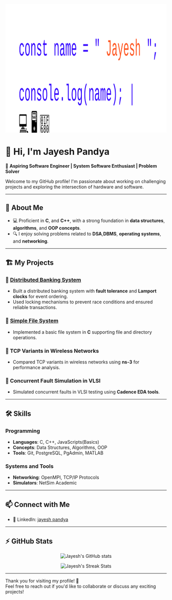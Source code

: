 <p align="center">
  <img src="Jayesh.svg" width="800" height="400" alt="Jayesh Pandya Animated Name">
</p>



# 👋 Hi, I'm **Jayesh Pandya**  

🚀 **Aspiring Software Engineer | System Software Enthusiast | Problem Solver**  

Welcome to my GitHub profile! I'm passionate about working on challenging projects and exploring the intersection of hardware and software.

---

## 🌟 **About Me**
<!-- - 🔭 I have experience with **distributed systems**, **VLSI fault simulation**, and **network performance analysis**. -->
- 💻 Proficient in **C**, and **C++**, with a strong foundation in **data structures**, **algorithms**, and **OOP concepts**.
- 🔍 I enjoy solving problems related to **DSA**,**DBMS**, **operating systems**, and **networking**.
<!-- - 🛠️ Learning and experimenting with **device drivers in C** and exploring **system-level programming**.
- 🌐 Contributor to academic projects that bridge software with hardware performance. -->

---

## 🏗️ **My Projects**
### 🔹 [Distributed Banking System](https://github.com/PandyaJayesh/Distributed_Banking)
- Built a distributed banking system with **fault tolerance** and **Lamport clocks** for event ordering.
- Used locking mechanisms to prevent race conditions and ensured reliable transactions.


### 🔹 [Simple File System](https://github.com/PandyaJayesh/Simple_File_System)
- Implemented a basic file system in **C** supporting file and directory operations.

### 🔹 TCP Variants in Wireless Networks
- Compared TCP variants in wireless networks using **ns-3** for performance analysis.

### 🔹 Concurrent Fault Simulation in VLSI
- Simulated concurrent faults in VLSI testing using **Cadence EDA tools**.

---

## 🛠️ **Skills**
### Programming
- **Languages**: C, C++, JavaScripts(Basics)
- **Concepts**: Data Structures, Algorithms, OOP
- **Tools**: Git, PostgreSQL, PgAdmin, MATLAB

### Systems and Tools
- **Networking**: OpenMPI, TCP/IP Protocols
- **Simulators**: NetSim Academic

---

<!-- ## 💡 **What I'm Currently Learning**
- 🌱 **Device Drivers in C** for system-level programming.
- 📚 Diving deeper into **wireless networking protocols** and **TCP optimization**.
- 🛠️ **Automation techniques** for system setups and testing.

--- -->

## 📫 **Connect with Me**
- 💼 LinkedIn: [jayesh pandya](https://www.linkedin.com/in/jayesh-pandya-ab334b28a)
<!-- - 🌐 Portfolio: [jayeshpandya.github.io](#) (Coming Soon!) -->

---

## ⚡ **GitHub Stats**
<p align="center">
  <img src="https://github-readme-stats.vercel.app/api?username=PandyaJayesh&show_icons=true&theme=radical" alt="Jayesh's GitHub stats">
</p>
<p align="center">
  <img src="https://github-readme-streak-stats.herokuapp.com/?user=PandyaJayesh&theme=radical" alt="Jayesh's Streak Stats">
</p>

---

Thank you for visiting my profile! 🚀  
Feel free to reach out if you'd like to collaborate or discuss any exciting projects!
